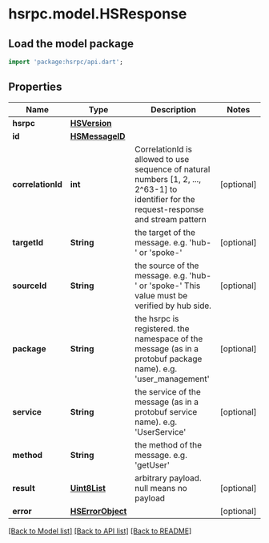 # hsrpc.model.HSResponse

## Load the model package
```dart
import 'package:hsrpc/api.dart';
```

## Properties
Name | Type | Description | Notes
------------ | ------------- | ------------- | -------------
**hsrpc** | [**HSVersion**](HSVersion.md) |  | 
**id** | [**HSMessageID**](HSMessageID.md) |  | 
**correlationId** | **int** | CorrelationId is allowed to use sequence of natural numbers [1, 2, ..., 2^63-1] to identifier for the request-response and stream pattern | [optional] 
**targetId** | **String** | the target of the message. e.g. 'hub-<id>' or 'spoke-<id>' | [optional] 
**sourceId** | **String** | the source of the message. e.g. 'hub-<id>' or 'spoke-<id>' This value must be verified by hub side. | [optional] 
**package** | **String** | the hsrpc is registered. the namespace of the message (as in a protobuf package name). e.g. 'user_management' | [optional] 
**service** | **String** | the service of the message (as in a protobuf service name). e.g. 'UserService' | [optional] 
**method** | **String** | the method of the message. e.g. 'getUser' | 
**result** | [**Uint8List**](Uint8List.md) | arbitrary payload. null means no payload | [optional] 
**error** | [**HSErrorObject**](HSErrorObject.md) |  | [optional] 

[[Back to Model list]](../README.md#documentation-for-models) [[Back to API list]](../README.md#documentation-for-api-endpoints) [[Back to README]](../README.md)


